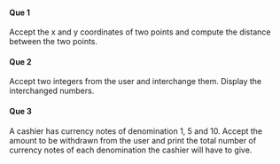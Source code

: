 #### Que 1
Accept the x and y coordinates of two points and compute the distance between the two points.

#### Que 2
Accept two integers from the user and interchange them. Display the interchanged numbers.

#### Que 3
A cashier has currency notes of denomination 1, 5 and 10. Accept the amount to be withdrawn from the user and print the total number of currency notes of each denomination the cashier will have to give.
